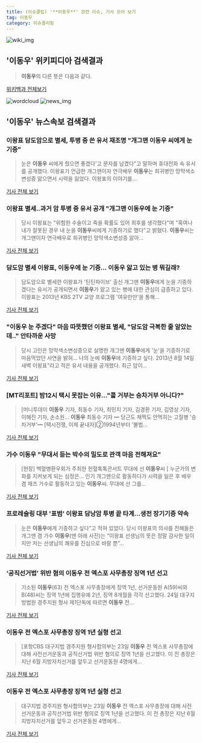 ```yaml
---
title: (이슈클립) '**이동우**' 관련 이슈, 기사 모아 보기
tag: 이동우
category: 이슈클리핑
---
```

![wiki_img](https://user-images.githubusercontent.com/42597476/44503234-41136a80-a6d0-11e8-9071-6fc6418eafe4.png)
## **'**이동우**'** 위키피디아 검색결과
>**이동우**의 다른 뜻은 다음과 같다.

<a href="https://ko.wikipedia.org/wiki/이동우" target="_blank">위키백과 전체보기</a>

![wordcloud](https://s3.ap-northeast-2.amazonaws.com/lyrics101-wordcloud/2018-09-04-1536031915.png)
![news_img](https://user-images.githubusercontent.com/42597476/44507050-1206f400-a6e4-11e8-8d98-7ffbfebb353f.png)
## **'**이동우**'** 뉴스속보 검색결과
### 이왕표 담도암으로 별세, 투병 중 쓴 유서 재조명 "개그맨 **이동우** 씨에게 눈 기증"

>눈은 **이동우** 씨에게 줬으면 좋겠다'고 문자를 남겼다"고 말하며 휴대전화 속 유서를 공개했다. 이왕표가 언급한 개그맨이자 연극배우 **이동우**는 희귀병인 망막색소변성증 앓으면서 시력을 잃었다. 이왕표의 이야기를...

<a href="http://news.imaeil.com/Entertainments/2018090411475524216" target="_blank">기사 전체 보기</a>

### 이왕표 별세..과거 암 투병 중 유서 공개 "개그맨 **이동우**에 눈 기증"

>당시 이왕표는 "위험한 수술이고 죽을 확률도 있어 최후를 생각했다"며 "혹여나 내가 잘못된 경우 내 눈을 **이동우**씨에게 기증하기로 했다"고 밝혔다. **이동우**씨는 개그맨이자 연극배우로 희귀병인 망막색소변성증 앓아...

<a href="http://star.mt.co.kr/stview.php?no=2018090412022731138" target="_blank">기사 전체 보기</a>

### 담도암 별세 이왕표, **이동우**에 눈 기증… **이동우** 앓고 있는 병 뭐길래?

>담도암으로 별세한 이왕표가 '틴틴파이브' 출신 개그맨 **이동우**에게 눈을 기증하겠다는 유서가 공개되면서 **이동우**가 앓고 있는 병에 대한 관심이 급증하고 있다.   이왕표는 2013년 KBS 2TV 교양 프로그램 '여유만만'을 통해...

<a href="http://news20.busan.com/controller/newsController.jsp?newsId=20180904000097" target="_blank">기사 전체 보기</a>

### "**이동우** 눈 주겠다" 마음 따뜻했던 이왕표 별세, "담도암 극복한 줄 알았는데.." 안타까운 사망

>당시 고인은 망막색소변성증으로 실명한 개그맨 **이동우**에게 '눈'을 기증하기로 마음먹었던 사연을 밝혀... 나의 눈에 **이동우**에 기증하고 싶다. 2013년 8월 14일 새벽 이왕표"라고 적은 유서 내용을 공개했다. 최근 암이...

<a href="http://www.g-enews.com/ko-kr/news/article/news_all/201809041156024450581e9b5a60_1/article.html" target="_blank">기사 전체 보기</a>

### [MT리포트] 밤12시 택시 못잡는 이유…"콜 거부는 승차거부 아니다?"

>[머니투데이 **이동우** 기자, 최동수 기자, 최민지 기자, 김경환 기자, 김영상 기자, 이해진 기자, 손소원... **이동우** 최동수 기자 ━ 당근도 채찍도 안먹히는 고질병 '승차거부'━ [택시전쟁, 이제 끝내자]②1994년부터 '불법...

<a href="http://news.mt.co.kr/mtview.php?no=2018090318585916733" target="_blank">기사 전체 보기</a>

### 가수 **이동우** "무대서 듣는 박수의 밀도로 관객 마음 전해져요"

>[현장] 백혈병환우회가 주최한 헌혈톡톡콘서트 무대에 선 **이동우**씨 [ 누군가의 변화를 지켜보게 되는 심정은... 인기 개그맨으로 활동하다가 시력을 잃은 후 배우 겸 재즈 가수로 활동하고 있는 **이동우**씨. 무대에 선 그를...

<a href="http://www.ohmynews.com/NWS_Web/View/at_pg.aspx?CNTN_CD=A0002468718&CMPT_CD=P0010&utm_source=naver&utm_medium=newsearch&utm_campaign=naver_news" target="_blank">기사 전체 보기</a>

### 프로레슬링 대부 '표범' 이왕표 담낭암 투병 끝 타계…생전 장기기증 약속

>눈은 **이동우**에게 기증하고 싶다”고 적혀 있었다. 당시 이왕표의 의사를 전해들은 개그맨 겸 가수 **이동우**(맨 아래 사진)는 “이왕표 선생님의 뜻은 정말 감사한 일이지만 저는 선생님의 쾌유를 진심으로 바랄 뿐”...

<a href="http://www.segye.com/content/html/2018/09/04/20180904002267.html?OutUrl=naver" target="_blank">기사 전체 보기</a>

### ‘공직선거법’ 위반 혐의 **이동우** 전 엑스포 사무총장 징역 1년 선고

>기소된 **이동우**(63) 전 엑스포 사무총장에게 징역 1년, 선거운동원 A(59)씨와 B(48)씨는 징역 1년에 집행유예 2년, 징역 8개월을 각각 선고했다. 24일 대구지방법원 경주지원 형사 제1단독에 따르면 **이동우** 전...

<a href="http://www.nspna.com/news/?mode=view&newsid=302078" target="_blank">기사 전체 보기</a>

### **이동우** 전 엑스포 사무총장 징역 1년 실형 선고

>[포항CBS 대구지법 경주지원 형사합의부는 23일 **이동우** 전 엑스포 사무총장에 대해 사전선거운동과 공직선거법 위반 혐의로 징역 1년을 선고했다. 이 전 총장은 지난 6월 지방자치선거를 앞두고 선거운동원 4명에게...

<a href="http://www.nocutnews.co.kr/news/5020350" target="_blank">기사 전체 보기</a>

### **이동우** 전 엑스포 사무총장 징역 1년 실형 선고

>대구지법 경주지원 형사합의부는 23일 **이동우** 전 엑스포 사무총장에 대해 사전선거운동과 공직선거법 위반 혐의로 징역 1년을 선고했다. 이 전 총장은 지난 6월 지방자치선거를 앞두고 선거운동원 4명에게...

<a href="http://news.imaeil.com/Society/2018082317291298908" target="_blank">기사 전체 보기</a>


